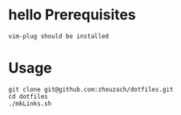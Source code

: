 hello
Prerequisites
========
    vim-plug should be installed

Usage
========
    git clone git@github.com:zhouzach/dotfiles.git
    cd dotfiles
    ./mkLinks.sh

